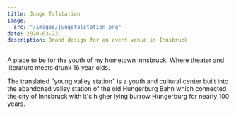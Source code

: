 ```yaml
---
title: Junge Talstation
image:
  src: "/images/jungetalstation.png"
date: 2020-03-23
description: Brand design for an event venue in Innsbruck
---
```


A place to be for the youth of my hometown Innsbruck. Where theater and literature meets drunk 16 year olds.

The translated "young valley station" is a youth and cultural center built into the abandoned valley station of the old Hungerburg Bahn which connected the city of Innsbruck with it's higher lying burrow Hungerburg for nearly 100 years.
